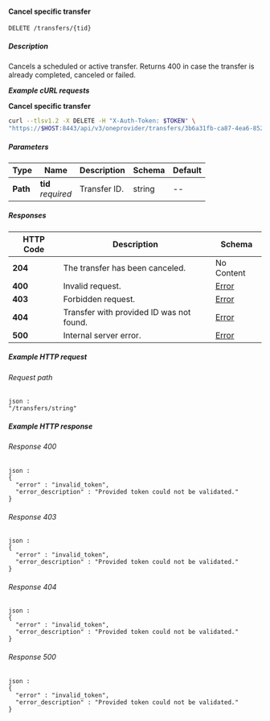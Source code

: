 
<a name="cancel_transfer"></a>
#### Cancel specific transfer
```
DELETE /transfers/{tid}
```


##### Description
Cancels a scheduled or active transfer. Returns 400 in case the transfer is already completed, canceled or failed.

***Example cURL requests***

**Cancel specific transfer**
```bash
curl --tlsv1.2 -X DELETE -H "X-Auth-Token: $TOKEN" \
"https://$HOST:8443/api/v3/oneprovider/transfers/3b6a31fb-ca87-4ea6-8526-fbf5a0773d69"
```


##### Parameters

|Type|Name|Description|Schema|Default|
|---|---|---|---|---|
|**Path**|**tid**  <br>*required*|Transfer ID.|string|--|


##### Responses

|HTTP Code|Description|Schema|
|---|---|---|
|**204**|The transfer has been canceled.|No Content|
|**400**|Invalid request.|[Error](../definitions/Error.md#error)|
|**403**|Forbidden request.|[Error](../definitions/Error.md#error)|
|**404**|Transfer with provided ID was not found.|[Error](../definitions/Error.md#error)|
|**500**|Internal server error.|[Error](../definitions/Error.md#error)|


##### Example HTTP request

###### Request path
```
json :
"/transfers/string"
```


##### Example HTTP response

###### Response 400
```
json :
{
  "error" : "invalid_token",
  "error_description" : "Provided token could not be validated."
}
```


###### Response 403
```
json :
{
  "error" : "invalid_token",
  "error_description" : "Provided token could not be validated."
}
```


###### Response 404
```
json :
{
  "error" : "invalid_token",
  "error_description" : "Provided token could not be validated."
}
```


###### Response 500
```
json :
{
  "error" : "invalid_token",
  "error_description" : "Provided token could not be validated."
}
```



